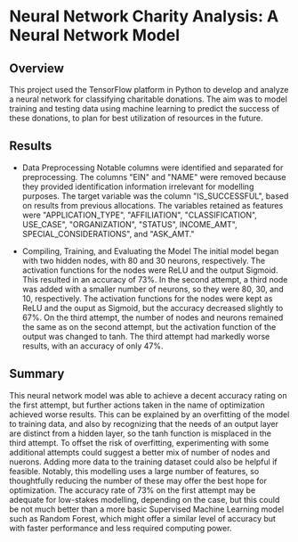 # Neural Network Charity Analysis: A Neural Network Model

## Overview
This project used the TensorFlow platform in Python to develop and analyze a neural network for classifying charitable donations. The aim was to model training and testing data using machine learning to predict the success of these donations, to plan for best utilization of resources in the future.

## Results
* Data Preprocessing
Notable columns were identified and separated for preprocessing. The columns "EIN" and "NAME" were removed because they provided identification information irrelevant for modelling purposes. The target variable was the column "IS_SUCCESSFUL", based on results from previous allocations. The variables retained as features were "APPLICATION_TYPE", "AFFILIATION", "CLASSIFICATION", USE_CASE", "ORGANIZATION", "STATUS", INCOME_AMT", SPECIAL_CONSIDERATIONS", and "ASK_AMT."

* Compiling, Training, and Evaluating the Model
The initial model began with two hidden nodes, with 80 and 30 neurons, respectively. The activation functions for the nodes were ReLU and the output Sigmoid. This resulted in an accuracy of 73%. In the second attempt, a third node was added with a smaller number of neurons, so they were 80, 30, and 10, respectively. The activation functions for the nodes were kept as ReLU and the ouput as Sigmoid, but the accuracy decreased slightly to 67%. On the third attempt, the number of nodes and neurons remained the same as on the second attempt, but the activation function of the output was changed to tanh. The third attempt had markedly worse results, with an accuracy of only 47%.

## Summary
This neural network model was able to achieve a decent accuracy rating on the first attempt, but further actions taken in the name of optimization achieved worse results. This can be explained by an overfitting of the model to training data, and also by recognizing that the needs of an output layer are distinct from a hidden layer, so the tanh function is misplaced in the third attempt. To offset the risk of overfitting, experimenting with some additional attempts could suggest a better mix of number of nodes and nuerons. Adding more data to the training dataset could also be helpful if feasible. Notably, this modelling uses a large number of features, so thoughtfully reducing the number of these may offer the best hope for optimization. The accuracy rate of 73% on the first attempt may be adequate for low-stakes modelling, depending on the case, but this could be not much better than a more basic Supervised Machine Learning model such as Random Forest, which might offer a similar level of accuracy but with faster performance and less required computing power.
